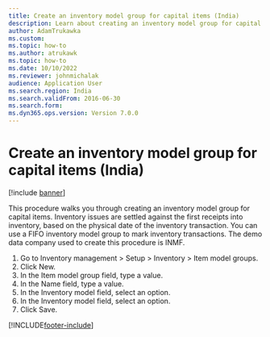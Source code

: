 ```yaml
--- 
title: Create an inventory model group for capital items (India)
description: Learn about creating an inventory model group for capital items, including a step-by-step process using the INMF demo data company.
author: AdamTrukawka
ms.custom:
ms.topic: how-to
ms.author: atrukawk
ms.topic: how-to
ms.date: 10/10/2022
ms.reviewer: johnmichalak 
audience: Application User  
ms.search.region: India
ms.search.validFrom: 2016-06-30
ms.search.form:
ms.dyn365.ops.version: Version 7.0.0 
---
```


# Create an inventory model group for capital items (India)

[!include [banner](../../includes/banner.md)]

This procedure walks you through creating an inventory model group for capital items. Inventory issues are settled against the first receipts into inventory, based on the physical date of the inventory transaction. You can use a FIFO inventory model group to mark inventory transactions. The demo data company used to create this procedure is INMF.

1. Go to Inventory management > Setup > Inventory > Item model groups.
2. Click New.
3. In the Item model group field, type a value.
4. In the Name field, type a value.
5. In the Inventory model field, select an option.
6. In the Inventory model field, select an option.
7. Click Save.



[!INCLUDE[footer-include](../../../includes/footer-banner.md)]
